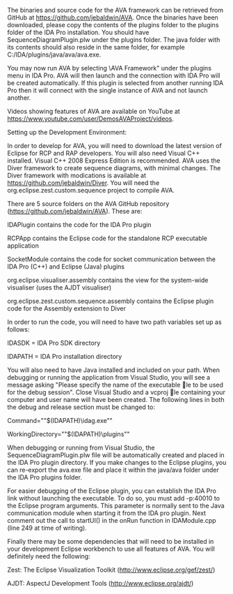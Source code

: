 The binaries and source code for the AVA framework can be retrieved from GitHub
at https://github.com/jebaldwin/AVA. Once the binaries have been downloaded,
please copy the contents of the plugins folder to the plugins folder of the IDA Pro
installation. You should have SequenceDiagramPlugin.plw under the plugins folder.
The java folder with its contents should also reside in the same folder, for example
C:/IDA/plugins/java/ava/ava.exe.

You may now run AVA by selecting \AVA Framework" under the plugins menu
in IDA Pro. AVA will then launch and the connection with IDA Pro will be created
automatically. If this plugin is selected from another running IDA Pro then it will
connect with the single instance of AVA and not launch another.

Videos showing features of AVA are available on YouTube at https://www.youtube.com/user/DemosAVAProject/videos.


Setting up the Development Environment:

In order to develop for AVA, you will need to download the latest version of Eclipse
for RCP and RAP developers. You will also need Visual C++ installed. Visual
C++ 2008 Express Edition is recommended. AVA uses the Diver framework to create 
sequence diagrams, with minimal changes. The Diver framework with modications
is available at https://github.com/jebaldwin/Diver. You will need the
org.eclipse.zest.custom.sequence project to compile AVA.

There are 5 source folders on the AVA GitHub repository (https://github.com/jebaldwin/AVA). These are:

IDAPlugin contains the code for the IDA Pro plugin

RCPApp contains the Eclipse code for the standalone RCP executable application

SocketModule contains the code for socket communication between the IDA Pro (C++) and Eclipse (Java) plugins

org.eclipse.visualiser.assembly contains the view for the system-wide visualiser (uses the AJDT visualiser)

org.eclipse.zest.custom.sequence.assembly contains the Eclipse plugin code for the Assembly extension to Diver


In order to run the code, you will need to have two path variables set up as follows:

IDASDK = IDA Pro SDK directory

IDAPATH = IDA Pro installation directory

You will also need to have Java installed and included on your path.
When debugging or running the application from Visual Studio, you will see a
message asking "Please specify the name of the executable le to be used for the
debug session". Close Visual Studio and a vcproj le containing your computer and
user name will have been created. The following lines in both the debug and release
section must be changed to:

Command="&quot;$(IDAPATH)\idag.exe&quot;"

WorkingDirectory="&quot;$(IDAPATH)\plugins&quot;"

When debugging or running from Visual Studio, the SequenceDiagramPlugin.plw
file will be automatically created and placed in the IDA Pro plugin directory. If you
make changes to the Eclipse plugins, you can re-export the ava.exe file and place it
within the java/ava folder under the IDA Pro plugins folder.

For easier debugging of the Eclipse plugin, you can establish the IDA Pro link
without launching the executable. To do so, you must add -p:40010 to the Eclipse
program arguments. This parameter is normally sent to the Java communication
module when starting it from the IDA pro plugin. Next comment out the call to
startUI() in the onRun function in IDAModule.cpp (line 249 at time of writing).

Finally there may be some dependencies that will need to be installed in your
development Eclipse workbench to use all features of AVA. You will definitely need
the following:

Zest: The Eclipse Visualization Toolkit (http://www.eclipse.org/gef/zest/)

AJDT: AspectJ Development Tools (http://www.eclipse.org/ajdt/)
